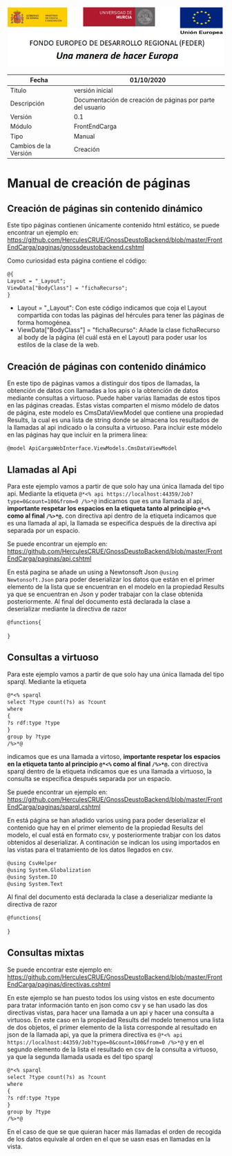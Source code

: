 ![](../Docs/media/CabeceraDocumentosMD.png)

| Fecha         | 01/10/2020                                                   |
| ------------- | ------------------------------------------------------------ |
|Titulo|versión inicial| 
|Descripción|Documentación de creación de páginas por parte del usuario|
|Versión|0.1|
|Módulo|FrontEndCarga|
|Tipo|Manual|
|Cambios de la Versión|Creación|

# Manual de creación de páginas

Creación de páginas sin contenido dinámico
----------------
Este tipo páginas contienen únicamente contenido html estático, se puede encontrar un ejemplo en: 
https://github.com/HerculesCRUE/GnossDeustoBackend/blob/master/FrontEndCarga/paginas/gnossdeustobackend.cshtml

Como curiosidad esta página contiene el código: 

    @{
    Layout = "_Layout";
    ViewData["BodyClass"] = "fichaRecurso";
    }
	
 - Layout = "_Layout": Con este código indicamos que coja el Layout compartida con todas las páginas del hércules para tener las páginas de forma homogénea.
 - ViewData["BodyClass"] = "fichaRecurso": Añade la clase fichaRecurso al body de la página (él cuál está en el Layout) para poder usar los estilos de la clase de la web.
 
 Creación de páginas con contenido dinámico
----------------

En este tipo de páginas vamos a distinguir dos tipos de llamadas, la obtención de datos con llamadas a los apis o la obtención de datos mediante consultas a virtuoso. Puede haber varias llamadas de estos tipos 
en las páginas creadas.
Estas vistas comparten el mismo módelo de datos de página, este modelo es CmsDataViewModel que contiene una propiedad Results, la cual es una lista de string donde se almacena los resultados de la llamadas al api indicado o la 
consulta a virtuoso. Para incluir este módelo en las páginas hay que incluir en la primera línea:

    @model ApiCargaWebInterface.ViewModels.CmsDataViewModel
	
## Llamadas al Api
Para este ejemplo vamos a partir de que solo hay una única llamada del tipo api.
Mediante la etiqueta `@*<% api https://localhost:44359/Job?type=0&count=100&from=0 /%>*@` indicamos que es una llamada al api, 
**importante respetar los espacios en la etiqueta tanto al principio `@*<%` como al final `/%>*@`.** con directiva api dentro de la etiqueta indicamos que es una llamada al api, la llamada se especifica después 
de la directiva api separada por un espacio.

Se puede encontrar un ejemplo en: https://github.com/HerculesCRUE/GnossDeustoBackend/blob/master/FrontEndCarga/paginas/api.cshtml

En está pagina se añade un using a Newtonsoft Json `@using Newtonsoft.Json` para poder deserializar los datos que están en el primer elemento de la lista que se encuentran
 en el modelo en la propiedad Results ya que se encuentran en Json y poder trabajar con la clase obtenida posteriormente.
Al final del documento está declarada la clase a deserializar mediante la directiva de razor 

    @functions{
    
    }
	
## Consultas a virtuoso
Para este ejemplo vamos a partir de que solo hay una única llamada del tipo sparql.
Mediante la etiqueta 

    @*<% sparql 
    select ?type count(?s) as ?count 
    where
    {
    ?s rdf:type ?type
    }
    group by ?type
    /%>*@

indicamos que es una llamada a virtoso, **importante respetar los espacios en la etiqueta tanto al principio `@*<%` como al final `/%>*@`.** con directiva sparql dentro de la etiqueta indicamos que es una llamada a virtuoso, la consulta se especifica después separada por un espacio.

Se puede encontrar un ejemplo en: https://github.com/HerculesCRUE/GnossDeustoBackend/blob/master/FrontEndCarga/paginas/sparql.cshtml

En está página se han añadido varios using para poder deserializar el contenido que hay en el primer elemento de la propiedad Results del modelo, el cual está en formato csv, y posteriormente trabjar con los datos obtenidos al deserializar.
A continación se indican los using importados en las vistas para el tratamiento de los datos llegados en csv.

    @using CsvHelper
	@using System.Globalization
	@using System.IO
	@using System.Text
	
Al final del documento está declarada la clase a deserializar mediante la directiva de razor 

    @functions{
    
    }
	
## Consultas mixtas
Se puede encontrar este ejemplo en: https://github.com/HerculesCRUE/GnossDeustoBackend/blob/master/FrontEndCarga/paginas/directivas.cshtml

En este ejemplo se han puesto todos los using vistos en este documento para tratar información tanto en json como csv y se han usado las dos directivas vistas, para hacer una llamada a un api 
y hacer una consulta a virtuoso. En este caso en la propiedad Results del modelo tenemos una lista de dos objetos, el primer elemento de la lista corresponde al resultado en json de la llamada api,
ya que la primera directiva es `@*<% api https://localhost:44359/Job?type=0&count=100&from=0 /%>*@` y en el segundo elemento de la lista el resultado en csv de la consulta a virtuoso, ya que la segunda llamada usada es del tipo sparql

    @*<% sparql 
    select ?type count(?s) as ?count 
    where
    {
    ?s rdf:type ?type
    }
    group by ?type
    /%>*@
	
En el caso de que se que quieran hacer más llamadas el orden de recogida de los datos equivale al orden en el que se uasn esas en llamadas en la vista.
